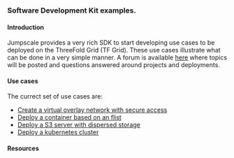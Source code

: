 ### Software Development Kit examples.

#### Introduction
Jumpscale provides a very rich SDK to start developing use cases to be deployed on the ThreeFold Grid (TF Grid).  These use cases illustrate what can be done in a very simple manner.  A forum is available [here](https://forum.threefold.io/) where topics will be posted and questions answered around projects and deployments.

#### Use cases
The currect set of use cases are:
- [Create a virtual overlay network with secure access](./create_an_overlay_network.md)
- [Deploy a container based on an flist](./deploy_an_flist.md)
- [Deploy a S3 server with dispersed storage](./deploy_a_s3_server.md)
- [Deploy a kubernetes cluster](./deploy_a_kubernetes_cluster.md)

#### Resources
